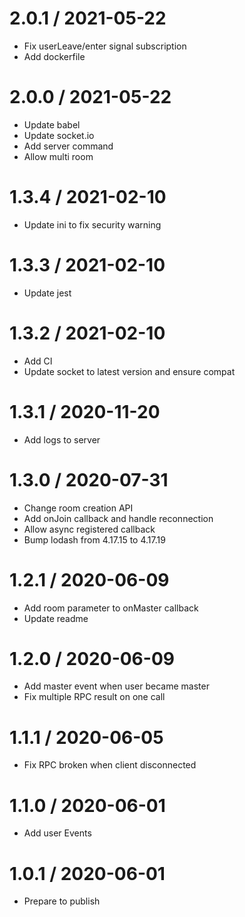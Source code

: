 
2.0.1 / 2021-05-22
==================

  * Fix userLeave/enter signal subscription
  * Add dockerfile

2.0.0 / 2021-05-22
==================

  * Update babel
  * Update socket.io
  * Add server command
  * Allow multi room

1.3.4 / 2021-02-10
==================

  * Update ini to fix security warning

1.3.3 / 2021-02-10
==================

  * Update jest

1.3.2 / 2021-02-10
==================

  * Add CI
  * Update socket to latest version and ensure compat

1.3.1 / 2020-11-20
==================

  * Add logs to server

1.3.0 / 2020-07-31
==================

  * Change room creation API
  * Add onJoin callback and handle reconnection
  * Allow async registered callback
  * Bump lodash from 4.17.15 to 4.17.19

1.2.1 / 2020-06-09
==================

  * Add room parameter to onMaster callback
  * Update readme

1.2.0 / 2020-06-09
==================

  * Add master event when user became master
  * Fix multiple RPC result on one call

1.1.1 / 2020-06-05
==================

  * Fix RPC broken when client disconnected

1.1.0 / 2020-06-01
==================

  * Add user Events

1.0.1 / 2020-06-01
==================

  * Prepare to publish
